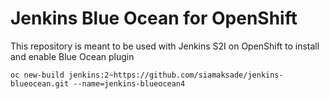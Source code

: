 # Jenkins Blue Ocean for OpenShift
This repository is meant to be used with Jenkins S2I on OpenShift to 
install and enable Blue Ocean plugin

```
oc new-build jenkins:2~https://github.com/siamaksade/jenkins-blueocean.git --name=jenkins-blueocean4
```
